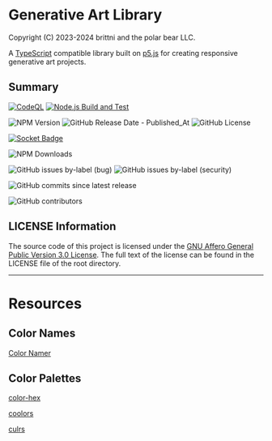 # Generative Art Library

Copyright (C) 2023-2024 brittni and the polar bear LLC.

A [TypeScript](https://www.typescriptlang.org/) compatible library built on [p5.js](https://p5js.org/) for creating
responsive generative art projects.

## Summary

[![CodeQL](https://github.com/brittni-and-the-polar-bear/generative-art-library/actions/workflows/codeql.yml/badge.svg)](https://github.com/brittni-and-the-polar-bear/generative-art-library/actions/workflows/codeql.yml)
[![Node.js Build and Test](https://github.com/brittni-and-the-polar-bear/generative-art-library/actions/workflows/node.js.yml/badge.svg)](https://github.com/brittni-and-the-polar-bear/generative-art-library/actions/workflows/node.js.yml)

![NPM Version](https://img.shields.io/npm/v/%40batpb%2Fgenart)
![GitHub Release Date - Published_At](https://img.shields.io/github/release-date/brittni-and-the-polar-bear/generative-art-library)
![GitHub License](https://img.shields.io/github/license/brittni-and-the-polar-bear/generative-art-library)

[![Socket Badge](https://socket.dev/api/badge/npm/package/@batpb/genart)](https://socket.dev/npm/package/@batpb/genart)

![NPM Downloads](https://img.shields.io/npm/dw/%40batpb%2Fgenart)

![GitHub issues by-label (bug)](https://img.shields.io/github/issues/brittni-and-the-polar-bear/generative-art-library/bug?color=red)
![GitHub issues by-label (security)](https://img.shields.io/github/issues/brittni-and-the-polar-bear/generative-art-library/security?color=red)

![GitHub commits since latest release](https://img.shields.io/github/commits-since/brittni-and-the-polar-bear/generative-art-library/latest)

![GitHub contributors](https://img.shields.io/github/contributors-anon/brittni-and-the-polar-bear/generative-art-library)

## LICENSE Information

The source code of this project is licensed under
the [GNU Affero General Public Version 3.0 License](https://www.gnu.org/licenses/agpl-3.0.en.html). The full text of the
license can be found in the LICENSE file of the root directory.

----

# Resources

## Color Names

[Color Namer](https://colornamer.robertcooper.me/)

## Color Palettes

[color-hex](https://www.color-hex.com/)

[coolors](https://coolors.co/)

[culrs](https://culrs.com/)

